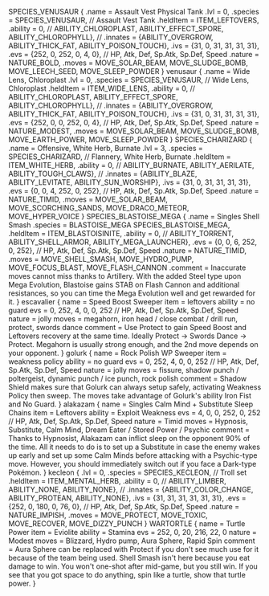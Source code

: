 SPECIES_VENUSAUR
{
    .name = Assault Vest Physical Tank
    .lvl = 0,
    .species = SPECIES_VENUSAUR, // Assault Vest Tank
    .heldItem = ITEM_LEFTOVERS,
    .ability = 0, // ABILITY_CHLOROPLAST, ABILITY_EFFECT_SPORE, ABILITY_CHLOROPHYLL},
    // .innates = {ABILITY_OVERGROW, ABILITY_THICK_FAT, ABILITY_POISON_TOUCH},
    .ivs = {31, 0, 31, 31, 31, 31},
    .evs = {252, 0, 252, 0, 4, 0},      // HP, Atk, Def, Sp.Atk, Sp.Def, Speed
	.nature = NATURE_BOLD,
    .moves = MOVE_SOLAR_BEAM, MOVE_SLUDGE_BOMB, MOVE_LEECH_SEED, MOVE_SLEEP_POWDER
    }
venusaur
{
    .name = Wide Lens, Chloroplast
    .lvl = 0,
    .species = SPECIES_VENUSAUR, // Wide Lens, Chloroplast
    .heldItem = ITEM_WIDE_LENS,
    .ability = 0, // ABILITY_CHLOROPLAST, ABILITY_EFFECT_SPORE, ABILITY_CHLOROPHYLL},
    // .innates = {ABILITY_OVERGROW, ABILITY_THICK_FAT, ABILITY_POISON_TOUCH},
    .ivs = {31, 0, 31, 31, 31, 31},
    .evs = {252, 0, 0, 252, 0, 4},      // HP, Atk, Def, Sp.Atk, Sp.Def, Speed
	.nature = NATURE_MODEST,
    .moves = MOVE_SOLAR_BEAM, MOVE_SLUDGE_BOMB, MOVE_EARTH_POWER, MOVE_SLEEP_POWDER
    }
SPECIES_CHARIZARD
{
    .name = Offensive, White Herb, Burnate
    .lvl = 3,
    .species = SPECIES_CHARIZARD, // Flannery, White Herb, Burnate
    .heldItem = ITEM_WHITE_HERB,
    .ability = 0, // ABILITY_BURNATE, ABILITY_AERILATE, ABILITY_TOUGH_CLAWS},
    // .innates = {ABILITY_BLAZE, ABILITY_LEVITATE, ABILITY_SUN_WORSHIP},
    .ivs = {31, 0, 31, 31, 31, 31},
    .evs = {0, 0, 4, 252, 0, 252},      // HP, Atk, Def, Sp.Atk, Sp.Def, Speed
	.nature = NATURE_TIMID,
    .moves = MOVE_SOLAR_BEAM, MOVE_SCORCHING_SANDS, MOVE_DRACO_METEOR, MOVE_HYPER_VOICE
    }
SPECIES_BLASTOISE_MEGA
{
    .name = Singles Shell Smash
    .species = BLASTOISE_MEGA SPECIES_BLASTOISE_MEGA,
    .heldItem = ITEM_BLASTOISINITE,
    .ability = 0, // ABILITY_TORRENT, ABILITY_SHELL_ARMOR, ABILITY_MEGA_LAUNCHER},
    .evs = {0, 0, 6, 252, 0, 252},      // HP, Atk, Def, Sp.Atk, Sp.Def, Speed
    .nature = NATURE_TIMID,
    .moves = MOVE_SHELL_SMASH, MOVE_HYDRO_PUMP, MOVE_FOCUS_BLAST, MOVE_FLASH_CANNON
    .comment = Inaccurate moves cannot miss thanks to Artillery. With the added Steel type upon Mega Evolution, Blastoise gains STAB on Flash Cannon and additional resistances, so you can time the Mega Evolution well and get rewarded for it.
    }
escavalier
{
    name = Speed Boost Sweeper
    item = leftovers
    ability = no guard
    evs = 0, 252, 4, 0, 0, 252 // HP, Atk, Def, Sp.Atk, Sp.Def, Speed
    nature = jolly
    moves = megahorn, iron head / close combat / drill run, protect, swords dance
   comment = Use Protect to gain Speed Boost and Leftovers recovery at the same time. Ideally Protect -> Swords Dance -> Protect. Megahorn is usually strong enough, and the 2nd move depends on your opponent. 
}
golurk
{
    name = Rock Polish WP Sweeper
    item = weakness policy
    ability = no guard
    evs = 0, 252, 4, 0, 0, 252 // HP, Atk, Def, Sp.Atk, Sp.Def, Speed
    nature = jolly
    moves = fissure, shadow punch / poltergeist, dynamic punch / ice punch, rock polish
   comment = Shadow Shield makes sure that Golurk can always setup safely, activating Weakness Policy then sweep. The moves take advantage of Golurk's ability Iron Fist and No Guard. 
}
alakazam
{
    name = Singles Calm Mind + Substitute Sleep Chains
    item = Leftovers
    ability = Exploit Weakness
    evs = 4, 0, 0, 252, 0, 252 // HP, Atk, Def, Sp.Atk, Sp.Def, Speed
    nature = Timid
    moves = Hypnosis, Substitute, Calm Mind, Dream Eater / Stored Power / Psychic
   comment = Thanks to Hypnosist, Alakazam can inflict sleep on the opponent 90% of the time. All it needs to do is to set up a Substitute in case the enemy wakes up early and set up some Calm Minds before attacking with a Psychic-type move. However, you should immediately switch out if you face a Dark-type Pokémon.
}
kecleon
{
    .lvl = 0,
    .species = SPECIES_KECLEON, // Troll set
    .heldItem = ITEM_MENTAL_HERB,
    .ability = 0, // ABILITY_LIMBER, ABILITY_NONE, ABILITY_NONE},
    // .innates = {ABILITY_COLOR_CHANGE, ABILITY_PROTEAN, ABILITY_NONE},
    .ivs = {31, 31, 31, 31, 31, 31},
    .evs = {252, 0, 180, 0, 76, 0},      // HP, Atk, Def, Sp.Atk, Sp.Def, Speed
	.nature = NATURE_IMPISH,
    .moves = MOVE_PROTECT, MOVE_TOXIC, MOVE_RECOVER, MOVE_DIZZY_PUNCH
    }
WARTORTLE
{
    name = Turtle Power
    item = Eviolite
    ability = Stamina
    evs = 252, 0, 20, 216, 22, 0 
    nature = Modest
    moves = Blizzard, Hydro pump, Aura Sphere, Rapid Spin
   comment = Aura Sphere can be replaced with Protect if you don't see much use for it because of the team being used. Shell Smash isn't here because you eat damage to win. You won't one-shot after mid-game, but you still win. If you see that you got space to do anything, spin like a turtle, show that turtle power.
}